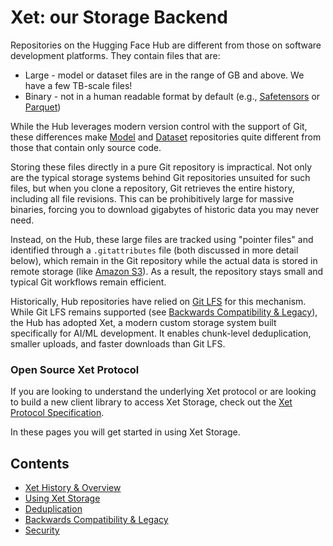 # Xet: our Storage Backend

Repositories on the Hugging Face Hub are different from those on software development platforms. They contain files that are:

- Large - model or dataset files are in the range of GB and above. We have a few TB-scale files!
- Binary - not in a human readable format by default (e.g., [Safetensors](https://huggingface.co/docs/safetensors/en/index) or [Parquet](https://huggingface.co/docs/dataset-viewer/en/parquet#what-is-parquet))

While the Hub leverages modern version control with the support of Git, these differences make [Model](https://huggingface.co/docs/hub/models) and [Dataset](https://huggingface.co/docs/hub/datasets) repositories quite different from those that contain only source code.

Storing these files directly in a pure Git repository is impractical. Not only are the typical storage systems behind Git repositories unsuited for such files, but when you clone a repository, Git retrieves the entire history, including all file revisions. This can be prohibitively large for massive binaries, forcing you to download gigabytes of historic data you may never need.

Instead, on the Hub, these large files are tracked using "pointer files" and identified through a `.gitattributes` file (both discussed in more detail below), which remain in the Git repository while the actual data is stored in remote storage (like [Amazon S3](https://aws.amazon.com/s3/)). As a result, the repository stays small and typical Git workflows remain efficient.

Historically, Hub repositories have relied on [Git LFS](https://git-lfs.com/) for this mechanism. While Git LFS remains supported (see [Backwards Compatibility & Legacy](./legacy-git-lfs)), the Hub has adopted Xet, a modern custom storage system built specifically for AI/ML development. It enables chunk-level deduplication, smaller uploads, and faster downloads than Git LFS.

### Open Source Xet Protocol

If you are looking to understand the underlying Xet protocol or are looking to build a new client library to access Xet Storage, check out the [Xet Protocol Specification](https://huggingface.co/docs/xet/index).

In these pages you will get started in using Xet Storage.

## Contents

- [Xet History & Overview](./overview)
- [Using Xet Storage](./using-xet-storage)
- [Deduplication](./deduplication)
- [Backwards Compatibility & Legacy](./legacy-git-lfs)
- [Security](./security)

